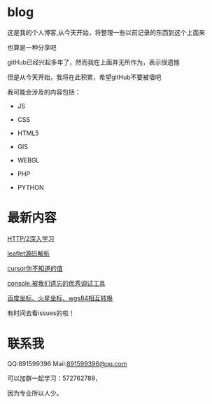 # blog

这是我的个人博客,从今天开始，将整理一些以前记录的东西到这个上面来

也算是一种分享吧

gitHub已经兴起多年了，然而我在上面并无所作为，表示很遗憾

但是从今天开始，我将在此积累，希望gitHub不要被墙吧

我可能会涉及的内容包括：

* JS

* CSS

* HTML5

* GIS

* WEBGL

* PHP

* PYTHON

# 最新内容
[HTTP/2深入学习](https://github.com/liujiusheng/blog/issues/87)

[leaflet源码解析](https://github.com/liujiusheng/blog/issues/3)

[cursor你不知道的值](https://github.com/liujiusheng/blog/issues/7)

[console.被我们遗忘的优秀调试工具](https://github.com/liujiusheng/blog/issues/15)

[百度坐标、火星坐标、wgs84相互转换](https://github.com/liujiusheng/blog/issues/36)

有时间去看issues的啦！

# 联系我
QQ:891599396
Mail:891599396@qq.com

可以加群一起学习：572762789，

因为专业所以人少。

